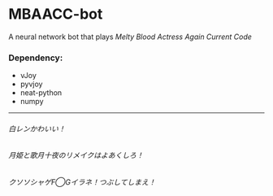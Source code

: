 # MBAACC-bot

A neural network bot that plays *Melty Blood Actress Again Current Code*



### Dependency:
- vJoy
- pyvjoy
- neat-python
- numpy


---

###### 白レンかわいい！
###### 月姫と歌月十夜のリメイクはよあくしろ！
###### クソソシャゲF◯Gイラネ！つぶしてしまえ！
